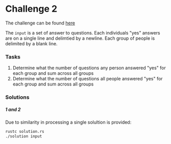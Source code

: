 # Challenge 2

The challenge can be found [here][1]

The `input` is a set of answer to questions. Each individuals "yes" answers are on a single line and
delimtied by a newline. Each group of people is delimited by a blank line.

### Tasks

1. Determine what the number of questions any person answered "yes" for each group and sum across all
groups
2. Determine what the number of questions all people answered "yes" for each group and sum across all
groups

### Solutions

##### 1 and 2

Due to similarity in processing a single solultion is provided:
```bash
rustc solution.rs
./solution input
```

[1]: <https://adventofcode.com/2020/day/6> "Advent of Code day 6 challenge"
